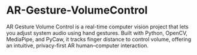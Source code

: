 # AR-Gesture-VolumeControl
AR Gesture Volume Control is a real-time computer vision project that lets you adjust system audio using hand gestures. Built with Python, OpenCV, MediaPipe, and PyCaw, it tracks finger distance to control volume, offering an intuitive, privacy-first AR human–computer interaction.
